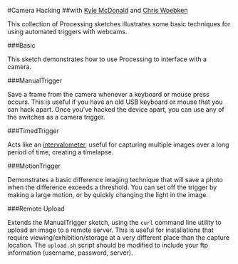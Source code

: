 #Camera Hacking
##with [Kyle McDonald](http://kylemcdonald.net) and [Chris Woebken](http://www.woebken.net/)

This collection of Processing sketches illustrates some basic techniques for using automated triggers with webcams.

###Basic

This sketch demonstrates how to use Processing to interface with a camera.

###ManualTrigger

Save a frame from the camera whenever a keyboard or mouse press occurs. This is useful if you have an old USB keyboard or mouse that you can hack apart. Once you've hacked the device apart, you can use any of the switches as a camera trigger.

###TimedTrigger

Acts like an [intervalometer](https://en.wikipedia.org/wiki/Intervalometer), useful for capturing multiple images over a long period of time, creating a timelapse.

###MotionTrigger

Demonstrates a basic difference imaging technique that will save a photo when the difference exceeds a threshold. You can set off the trigger by making a large motion, or by quickly changing the light in the image.

###Remote Upload

Extends the ManualTrigger sketch, using the `curl` command line utility to upload an image to a remote server. This is useful for installations that require viewing/exhibition/storage at a very different place than the capture location. The `upload.sh` script should be modified to include your ftp information (username, password, server).